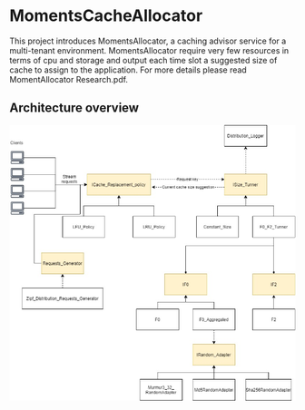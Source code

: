 # MomentsCacheAllocator
This project introduces MomentsAllocator, a caching advisor service for a multi-tenant environment.
MomentsAllocator require very few resources in terms of cpu and storage and output each time slot a suggested size of cache to assign to the application.
For more details please read MomentAllocator Research.pdf.
## Architecture overview
![Architecture](./images/architecture_diagram.jpg)
